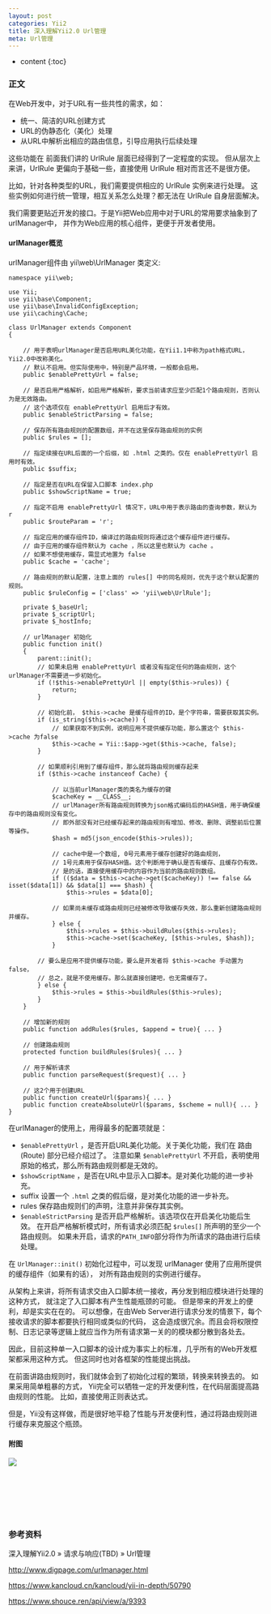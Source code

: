 ```yaml
---
layout: post
categories: Yii2
title: 深入理解Yii2.0 Url管理
meta: Url管理
---
```

* content
{:toc}

### 正文

在Web开发中，对于URL有一些共性的需求，如：

* 统一、简洁的URL创建方式
* URL的伪静态化（美化）处理
* 从URL中解析出相应的路由信息，引导应用执行后续处理

这些功能在 前面我们讲的 UrlRule 层面已经得到了一定程度的实现。 
但从层次上来讲，UrlRule 更偏向于基础一些，直接使用 UrlRule 相对而言还不是很方便。

比如，针对各种类型的URL，我们需要提供相应的 UrlRule 实例来进行处理。 
这些实例如何进行统一管理，相互关系怎么处理？都无法在 UrlRule 自身层面解决。

我们需要更贴近开发的接口。于是Yii把Web应用中对于URL的常用要求抽象到了urlManager中， 
并作为Web应用的核心组件，更便于开发者使用。

#### urlManager概览

urlManager组件由 yii\web\UrlManager 类定义:

```
namespace yii\web;

use Yii;
use yii\base\Component;
use yii\base\InvalidConfigException;
use yii\caching\Cache;

class UrlManager extends Component
{

    // 用于表明urlManager是否启用URL美化功能，在Yii1.1中称为path格式URL，Yii2.0中改称美化。
    // 默认不启用。但实际使用中，特别是产品环境，一般都会启用。
    public $enablePrettyUrl = false;

    // 是否启用严格解析，如启用严格解析，要求当前请求应至少匹配1个路由规则，否则认为是无效路由。
    // 这个选项仅在 enablePrettyUrl 启用后才有效。
    public $enableStrictParsing = false;

    // 保存所有路由规则的配置数组，并不在这里保存路由规则的实例
    public $rules = [];

    // 指定续接在URL后面的一个后缀，如 .html 之类的。仅在 enablePrettyUrl 启用时有效。
    public $suffix;

    // 指定是否在URL在保留入口脚本 index.php
    public $showScriptName = true;

    // 指定不启用 enablePrettyUrl 情况下，URL中用于表示路由的查询参数，默认为 r
    public $routeParam = 'r';

    // 指定应用的缓存组件ID，编译过的路由规则将通过这个缓存组件进行缓存。
    // 由于应用的缓存组件默认为 cache ，所以这里也默认为 cache 。
    // 如果不想使用缓存，需显式地置为 false
    public $cache = 'cache';

    // 路由规则的默认配置，注意上面的 rules[] 中的同名规则，优先于这个默认配置的规则。
    public $ruleConfig = ['class' => 'yii\web\UrlRule'];

    private $_baseUrl;
    private $_scriptUrl;
    private $_hostInfo;

    // urlManager 初始化
    public function init()
    {
        parent::init();
        // 如果未启用 enablePrettyUrl 或者没有指定任何的路由规则，这个urlManager不需要进一步初始化。
        if (!$this->enablePrettyUrl || empty($this->rules)) {
            return;
        }

        // 初始化前， $this->cache 是缓存组件的ID，是个字符串，需要获取其实例。
        if (is_string($this->cache)) {
            // 如果获取不到实例，说明应用不提供缓存功能，那么置这个 $this->cache 为false
            $this->cache = Yii::$app->get($this->cache, false);
        }

        // 如果顺利引用到了缓存组件，那么就将路由规则缓存起来
        if ($this->cache instanceof Cache) {

            // 以当前urlManager类的类名为缓存的键
            $cacheKey = __CLASS__;
            // urlManager所有路由规则转换为json格式编码后的HASH值，用于确保缓存中的路由规则没有变化。
            // 即外部没有对已经缓存起来的路由规则有增加、修改、删除、调整前后位置等操作。
            $hash = md5(json_encode($this->rules));

            // cache中是一个数组, 0号元素用于缓存创建好的路由规则，
            // 1号元素用于保存HASH值。这个判断用于确认是否有缓存、且缓存仍有效。
            // 是的话，直接使用缓存中的内容作为当前的路由规则数组。
            if (($data = $this->cache->get($cacheKey)) !== false && isset($data[1]) && $data[1] === $hash) {
                $this->rules = $data[0];

            // 如果尚未缓存或路由规则已经被修改导致缓存失效，那么重新创建路由规则并缓存。
            } else {
                $this->rules = $this->buildRules($this->rules);
                $this->cache->set($cacheKey, [$this->rules, $hash]);
            }

        // 要么是应用不提供缓存功能，要么是开发者将 $this->cache 手动置为false，
        // 总之，就是不使用缓存。那么就直接创建吧，也无需缓存了。
        } else {
            $this->rules = $this->buildRules($this->rules);
        }
    }

    // 增加新的规则
    public function addRules($rules, $append = true){ ... }

    // 创建路由规则
    protected function buildRules($rules){ ... }

    // 用于解析请求
    public function parseRequest($request){ ... }

    // 这2个用于创建URL
    public function createUrl($params){ ... }
    public function createAbsoluteUrl($params, $scheme = null){ ... }
}
```

在urlManager的使用上，用得最多的配置项就是：

* `$enablePrettyUrl` ，是否开启URL美化功能。关于美化功能，我们在 路由(Route) 部分已经介绍过了。 
  注意如果 `$enablePrettyUrl` 不开启，表明使用原始的格式，那么所有路由规则都是无效的。
* `$showScriptName` ，是否在URL中显示入口脚本。是对美化功能的进一步补充。
* suffix 设置一个 `.html` 之类的假后缀，是对美化功能的进一步补充。
* rules 保存路由规则们的声明，注意并非保存其实例。
* `$enableStrictParsing` 是否开启严格解析。该选项仅在开启美化功能后生效。
  在开启严格解析模式时，所有请求必须匹配 `$rules[]` 所声明的至少一个路由规则。 
  如果未开启，请求的`PATH_INFO`部分将作为所请求的路由进行后续处理。

在 `UrlManager::init()` 初始化过程中，可以发现 urlManager 使用了应用所提供的缓存组件（如果有的话），
对所有路由规则的实例进行缓存。

从架构上来讲，将所有请求交由入口脚本统一接收，再分发到相应模块进行处理的这种方式， 就注定了入口脚本有产生性能瓶颈的可能。
但是带来的开发上的便利，却是实实在在的。 可以想像，在由Web Server进行请求分发的情景下，每个接收请求的脚本都要执行相同或类似的代码， 
这会造成很冗余。而且会将权限控制、日志记录等逻辑上就应当作为所有请求第一关的的模块都分散到各处去。

因此，目前这种单一入口脚本的设计成为事实上的标准，几乎所有的Web开发框架都采用这种方式。 但这同时也对各框架的性能提出挑战。

在前面讲路由规则时，我们就体会到了初始化过程的繁琐，转换来转换去的。 如果采用简单粗暴的方式，
Yii完全可以牺牲一定的开发便利性，在代码层面提高路由规则的性能。 比如，直接使用正则表达式。

但是，Yii没有这样做，而是很好地平稳了性能与开发便利性，通过将路由规则进行缓存来克服这个瓶颈。

#### 附图

![]({{site.baseurl}}/images/20200428/20200428193031.png)

<br/><br/><br/><br/><br/>
### 参考资料

深入理解Yii2.0 » 请求与响应(TBD) » Url管理 

<http://www.digpage.com/urlmanager.html>

<https://www.kancloud.cn/kancloud/yii-in-depth/50790>

<https://www.shouce.ren/api/view/a/9393>
